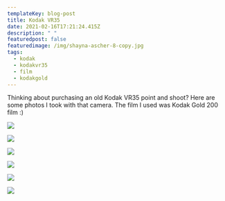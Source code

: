 ```yaml
---
templateKey: blog-post
title: Kodak VR35
date: 2021-02-16T17:21:24.415Z
description: " "
featuredpost: false
featuredimage: /img/shayna-ascher-8-copy.jpg
tags:
  - kodak
  - kodakvr35
  - film
  - kodakgold
---
```

Thinking about purchasing an old Kodak VR35 point and shoot? Here are some photos I took with that camera. The film I used was Kodak Gold 200 film :)

![](https://lh6.googleusercontent.com/j1uMmDm4xPwy39ZS5eoGStTVVOkzpU_tYpVRItP0alhYnaezBiddnqwKQfVlHtRUked1lkaoyX678BBzntXlex6FVzUSNzMGO6IdnNVTzy5n74yYCgUqJ8qooqRlBVPRbVBOEtcJ)



![](/img/shayna-ascher-8-copy.jpg)

![](/img/shayna-ascher-6.jpg)

![](/img/shayna-ascher-19-copy.jpg)

![](/img/shayna-ascher-22-copy.jpg)

![](/img/shayna-ascher-16-copy.jpg)